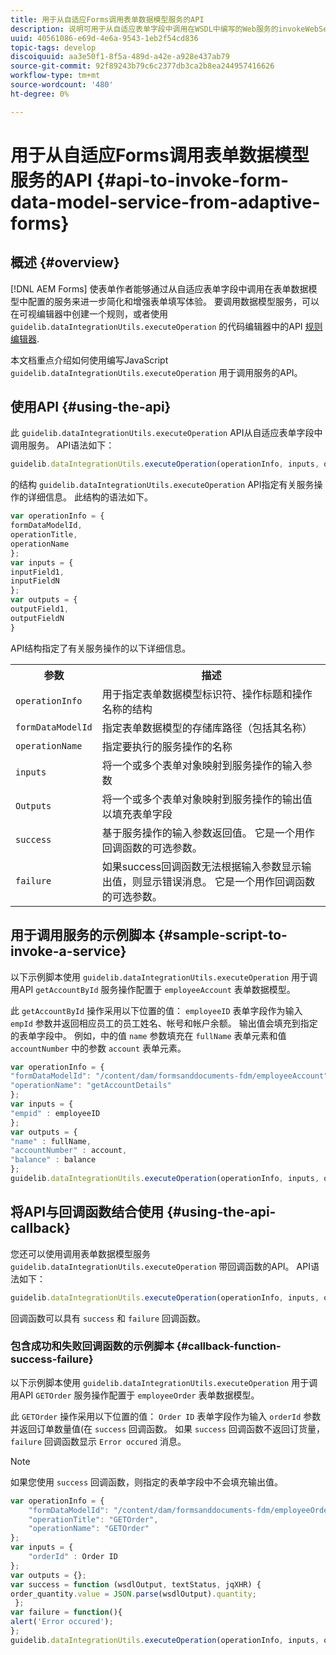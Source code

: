 ```yaml
---
title: 用于从自适应Forms调用表单数据模型服务的API
description: 说明可用于从自适应表单字段中调用在WSDL中编写的Web服务的invokeWebServices API。
uuid: 40561086-e69d-4e6a-9543-1eb2f54cd836
topic-tags: develop
discoiquuid: aa3e50f1-8f5a-489d-a42e-a928e437ab79
source-git-commit: 92f89243b79c6c2377db3ca2b8ea244957416626
workflow-type: tm+mt
source-wordcount: '480'
ht-degree: 0%

---
```



# 用于从自适应Forms调用表单数据模型服务的API {#api-to-invoke-form-data-model-service-from-adaptive-forms}

## 概述 {#overview}

[!DNL AEM Forms] 使表单作者能够通过从自适应表单字段中调用在表单数据模型中配置的服务来进一步简化和增强表单填写体验。 要调用数据模型服务，可以在可视编辑器中创建一个规则，或者使用 `guidelib.dataIntegrationUtils.executeOperation` 的代码编辑器中的API [规则编辑器](rule-editor.md).

本文档重点介绍如何使用编写JavaScript `guidelib.dataIntegrationUtils.executeOperation` 用于调用服务的API。

## 使用API {#using-the-api}

此 `guidelib.dataIntegrationUtils.executeOperation` API从自适应表单字段中调用服务。 API语法如下：

```javascript
guidelib.dataIntegrationUtils.executeOperation(operationInfo, inputs, outputs)
```

的结构 `guidelib.dataIntegrationUtils.executeOperation` API指定有关服务操作的详细信息。 此结构的语法如下。

```javascript
var operationInfo = {
formDataModelId,
operationTitle,
operationName
};
var inputs = {
inputField1,
inputFieldN
};
var outputs = {
outputField1,
outputFieldN
}
```

API结构指定了有关服务操作的以下详细信息。

<table>
 <tbody>
  <tr>
   <th>参数</th>
   <th>描述</th>
  </tr>
  <tr>
   <td><code>operationInfo</code></td>
   <td>用于指定表单数据模型标识符、操作标题和操作名称的结构</td>
  </tr>
  <tr>
   <td><code>formDataModelId</code></td>
   <td>指定表单数据模型的存储库路径（包括其名称）</td>
  </tr>
  <tr>
   <td><code>operationName</code></td>
   <td>指定要执行的服务操作的名称</td>
  </tr>
  <tr>
   <td><code>inputs</code></td>
   <td>将一个或多个表单对象映射到服务操作的输入参数</td>
  </tr>
  <tr>
   <td><code>Outputs</code></td>
   <td>将一个或多个表单对象映射到服务操作的输出值以填充表单字段<br /> </td>
  </tr>
  <tr>
   <td><code>success</code></td>
   <td>基于服务操作的输入参数返回值。 它是一个用作回调函数的可选参数。<br /> </td>
  </tr>
  <tr>
   <td><code>failure</code></td>
   <td>如果success回调函数无法根据输入参数显示输出值，则显示错误消息。 它是一个用作回调函数的可选参数。<br /> </td>
  </tr>
 </tbody>
</table>

## 用于调用服务的示例脚本 {#sample-script-to-invoke-a-service}

以下示例脚本使用 `guidelib.dataIntegrationUtils.executeOperation` 用于调用API `getAccountById` 服务操作配置于 `employeeAccount` 表单数据模型。

此 `getAccountById` 操作采用以下位置的值： `employeeID` 表单字段作为输入 `empId` 参数并返回相应员工的员工姓名、帐号和帐户余额。 输出值会填充到指定的表单字段中。 例如，中的值 `name` 参数填充在 `fullName` 表单元素和值 `accountNumber` 中的参数 `account` 表单元素。

```javascript
var operationInfo = {
"formDataModelId": "/content/dam/formsanddocuments-fdm/employeeAccount",
"operationName": "getAccountDetails"
};
var inputs = {
"empid" : employeeID
};
var outputs = {
"name" : fullName,
"accountNumber" : account,
"balance" : balance
};
guidelib.dataIntegrationUtils.executeOperation(operationInfo, inputs, outputs);
```

## 将API与回调函数结合使用 {#using-the-api-callback}

您还可以使用调用表单数据模型服务 `guidelib.dataIntegrationUtils.executeOperation` 带回调函数的API。 API语法如下：

```javascript
guidelib.dataIntegrationUtils.executeOperation(operationInfo, inputs, outputs, callbackFunction)
```

回调函数可以具有 `success` 和 `failure` 回调函数。

### 包含成功和失败回调函数的示例脚本 {#callback-function-success-failure}

以下示例脚本使用 `guidelib.dataIntegrationUtils.executeOperation` 用于调用API `GETOrder` 服务操作配置于 `employeeOrder` 表单数据模型。

此 `GETOrder` 操作采用以下位置的值： `Order ID` 表单字段作为输入 `orderId` 参数并返回订单数量值(在 `success` 回调函数。  如果 `success` 回调函数不返回订货量， `failure` 回调函数显示 `Error occured` 消息。

>[!NOTE]
>
> 如果您使用 `success` 回调函数，则指定的表单字段中不会填充输出值。

```javascript
var operationInfo = {
    "formDataModelId": "/content/dam/formsanddocuments-fdm/employeeOrder",
    "operationTitle": "GETOrder",
    "operationName": "GETOrder"
};
var inputs = {
    "orderId" : Order ID
};
var outputs = {};
var success = function (wsdlOutput, textStatus, jqXHR) {
order_quantity.value = JSON.parse(wsdlOutput).quantity;
 };
var failure = function(){
alert('Error occured');
};
guidelib.dataIntegrationUtils.executeOperation(operationInfo, inputs, outputs, success, failure);
```
